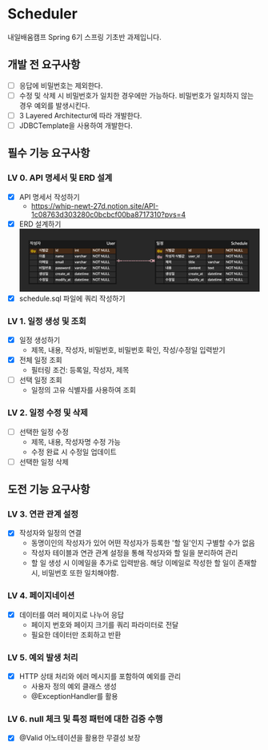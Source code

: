 # Scheduler
 내일배움캠프 Spring 6기 스프링 기초반 과제입니다.
## 개발 전 요구사항
- [ ] 응답에 비밀번호는 제외한다.
- [ ] 수정 및 삭제 시 비밀번호가 일치한 경우에만 가능하다. 비밀번호가 일치하지 않는 경우 예외를 발생시킨다.
- [ ] 3 Layered Architectur에 따라 개발한다.
- [ ] JDBCTemplate을 사용하여 개발한다.

## 필수 기능 요구사항
### LV 0. API 명세서 및 ERD 설계
- [x] API 명세서 작성하기
  - https://whip-newt-27d.notion.site/API-1c08763d303280c0bcbcf00ba8717310?pvs=4
- [x] ERD 설계하기
  ![img.png](erd.png)
- [x] schedule.sql 파일에 쿼리 작성하기
### LV 1. 일정 생성 및 조회
- [x] 일정 생성하기
  - 제목, 내용, 작성자, 비밀번호, 비밀번호 확인, 작성/수정일 입력받기
- [x] 전체 일정 조회
  - 필터링 조건: 등록일, 작성자, 제목
- [ ] 선택 일정 조회
  - 일정의 고유 식별자를 사용하여 조회
### LV 2. 일정 수정 및 삭제
- [ ] 선택한 일정 수정
  - 제목, 내용, 작성자명 수정 가능
  - 수정 완료 시 수정일 업데이트
- [ ] 선택한 일정 삭제

## 도전 기능 요구사항
### LV 3. 연관 관계 설정
- [x] 작성자와 일정의 연결
  - 동명이인의 작성자가 있어 어떤 작성자가 등록한 '할 일'인지 구별할 수가 없음
  - 작성자 테이블과 연관 관계 설정을 통해 작성자와 할 일을 분리하여 관리
  - 할 일 생성 시 이메일을 추가로 입력받음. 해당 이메일로 작성한 할 일이 존재할 시, 비밀번호 또한 일치해야함. 
### LV 4. 페이지네이션
- [x] 데이터를 여러 페이지로 나누어 응답
  - 페이지 번호와 페이지 크기를 쿼리 파라미터로 전달
  - 필요한 데이터만 조회하고 반환
### LV 5. 예외 발생 처리
- [x] HTTP 상태 처리와 에러 메시지를 포함하여 예외를 관리
  - 사용자 정의 예외 클래스 생성
  - @ExceptionHandler를 활용
### LV 6. null 체크 및 특정 패턴에 대한 검증 수행
- [x] @Valid 어노테이션을 활용한 무결성 보장